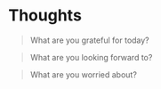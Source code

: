 # Thoughts

> What are you grateful for today?

> What are you looking forward to?

> What are you worried about?
